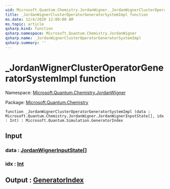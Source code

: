 ```yaml
---
uid: Microsoft.Quantum.Chemistry.JordanWigner._JordanWignerClusterOperatorGeneratorSystemImpl
title: _JordanWignerClusterOperatorGeneratorSystemImpl function
ms.date: 12/4/2020 12:00:00 AM
ms.topic: article
qsharp.kind: function
qsharp.namespace: Microsoft.Quantum.Chemistry.JordanWigner
qsharp.name: _JordanWignerClusterOperatorGeneratorSystemImpl
qsharp.summary: ''
---
```


# _JordanWignerClusterOperatorGeneratorSystemImpl function

Namespace: [Microsoft.Quantum.Chemistry.JordanWigner](xref:Microsoft.Quantum.Chemistry.JordanWigner)

Package: [Microsoft.Quantum.Chemistry](https://nuget.org/packages/Microsoft.Quantum.Chemistry)




```qsharp
function _JordanWignerClusterOperatorGeneratorSystemImpl (data : Microsoft.Quantum.Chemistry.JordanWigner.JordanWignerInputState[], idx : Int) : Microsoft.Quantum.Simulation.GeneratorIndex
```


## Input

### data : [JordanWignerInputState](xref:Microsoft.Quantum.Chemistry.JordanWigner.JordanWignerInputState)[]




### idx : [Int](xref:microsoft.quantum.lang-ref.int)





## Output : [GeneratorIndex](xref:Microsoft.Quantum.Simulation.GeneratorIndex)

